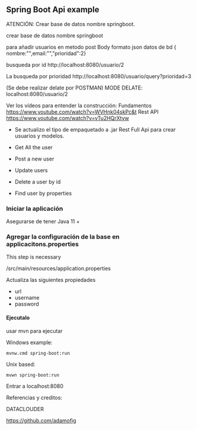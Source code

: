 ## Spring Boot Api example

ATENCIÓN: Crear base de datos nombre springboot. 

crear base de datos nombre springboot

para añadir usuarios en metodo post Body  formato json datos de bd   { nombre:"",email:"","prioridad":2}

busqueda por id http://localhost:8080/usuario/2

La busqueda por prioridad http://localhost:8080/usuario/query?prioridad=3

(Se debe realizar delate por POSTMAN)   MODE DELATE:  localhost:8080/usuario/2




Ver los vídeos para entender la construcción:
Fundamentos
https://www.youtube.com/watch?v=WVHnk04skPc&t
Rest  API 
https://www.youtube.com/watch?v=vTu2HQrXtyw
* Se actualizo el tipo de empaquetado a .jar
Rest Full Api para crear usuarios y modelos. 
 
* Get All the user
* Post a new user
* Update users
* Delete a user by id 
* Find user by properties 

### Iniciar la aplicación 
Asegurarse de tener
Java 11 + 

### Agregar la configuración de la base en applicacitons.properties 
This step is necessary

/src/main/resources/application.properties

Actualiza las siguientes propiedades 

* url 
* username 
* password

#### Ejecutalo
usar mvn para ejecutar

Windows example:

    mvnw.cmd spring-boot:run

Unix based:

    mvwn spring-boot:run 

Entrar a localhost:8080


Referencias y creditos:

DATACLOUDER


https://github.com/adamofig



